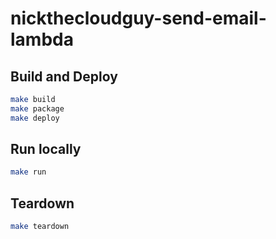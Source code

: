 # nickthecloudguy-send-email-lambda

## Build and Deploy

```sh
make build
make package
make deploy
```

## Run locally

```sh
make run
```

## Teardown

```sh
make teardown
```
